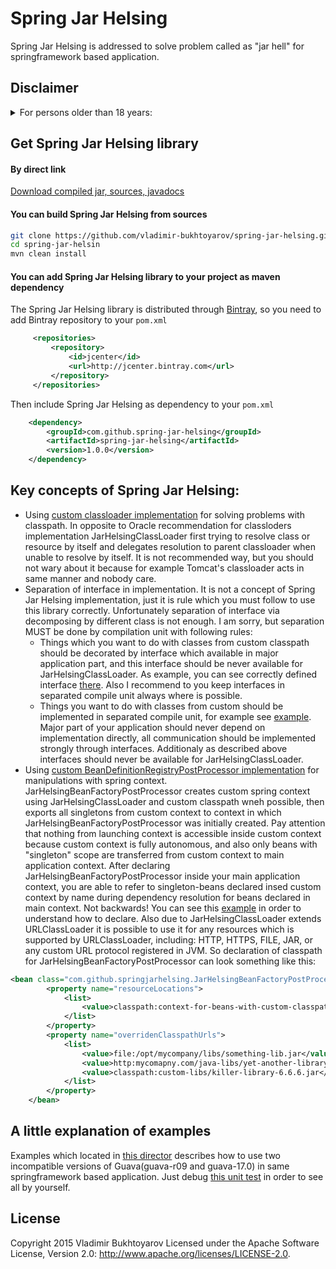# Spring Jar Helsing
Spring Jar Helsing is addressed to solve problem called as "jar hell" for springframework based application.

## Disclaimer
<details> 
<summary>For persons older than 18 years:</summary>
This library contains the blood, guts and dismemberment. You should not use this library if you don not understand what is: class, classloader, classpath, resource, current classloader, context classloader, URLClassLoader, URLStreamHandler.
   
As the author of this library and as java developer who use springframework for seven year I strongly do not recommend you to use this library, 
because it looks as very strange when you are trying to combine incompatible libraries in same application. For most cases it would be better rewrite your application and solve incompatibilities in true way instead of hacking it via classloaders. 

You should use Spring Jar Helsing iff extremal cases, when by independent from you reasons you can not to change something: for example you can not to change third-party proprietary dependency or you have not time to do things in right way. Regardless of the reasons that made you use this library, you should clearly understand that you are doing something wrong.
</details>


## Get Spring Jar Helsing library
#### By direct link
[Download compiled jar, sources, javadocs](https://github.com/vladimir-bukhtoyarov/spring-jar-helsing/releases/tag/1.0.0)

#### You can build Spring Jar Helsing from sources
```bash
git clone https://github.com/vladimir-bukhtoyarov/spring-jar-helsing.git
cd spring-jar-helsin
mvn clean install
```

#### You can add Spring Jar Helsing library to your project as maven dependency
The Spring Jar Helsing library is distributed through [Bintray](http://bintray.com/), so you need to add Bintray repository to your `pom.xml`

```xml
     <repositories>
         <repository>
             <id>jcenter</id>
             <url>http://jcenter.bintray.com</url>
         </repository>
     </repositories>
```

Then include Spring Jar Helsing as dependency to your `pom.xml`

```xml
    <dependency>
        <groupId>com.github.spring-jar-helsing</groupId>
        <artifactId>spring-jar-helsing</artifactId>
        <version>1.0.0</version>
    </dependency>
```

## Key concepts of Spring Jar Helsing:
* Using [custom classloader implementation](https://github.com/vladimir-bukhtoyarov/spring-jar-helsing/blob/master/spring-jar-helsing/src/main/java/com/github/springjarhelsing/JarHelsingClassLoader.java) for solving problems with classpath.
In opposite to Oracle recommendation for classloders implementation JarHelsingClassLoader first trying to resolve class or resource by itself and delegates resolution to parent classloader when unable to resolve by itself.
It is not recommended way, but you should not wary about it because for example Tomcat's classloader acts in same manner and nobody care.  
* Separation of interface in implementation. It is not a concept of Spring Jar Helsing implementation, just it is rule which you must follow to use this library correctly.
Unfortunately separation of interface via decomposing by different class is not enough. I am sorry, but separation MUST be done by compilation unit with following rules:
  * Things which you want to do with classes from custom classpath should be decorated by interface which available in major application part, and this interface should be never available for JarHelsingClassLoader.
As example, you can see correctly defined interface [there](https://github.com/vladimir-bukhtoyarov/spring-jar-helsing/tree/master/examples/examples-api).
Also I recommend to you keep interfaces in separated compile unit always where is possible. 
  * Things you want to do with classes from custom should be implemented in separated compile unit, for example see [example](https://github.com/vladimir-bukhtoyarov/spring-jar-helsing/tree/master/examples/with-guava-r09).
Major part of your application should never depend on implementation directly, all communication should be implemented strongly through interfaces. 
Additionaly as described above interfaces should never be available for JarHelsingClassLoader.
* Using [custom BeanDefinitionRegistryPostProcessor implementation](https://github.com/vladimir-bukhtoyarov/spring-jar-helsing/blob/master/spring-jar-helsing/src/main/java/com/github/springjarhelsing/JarHelsingBeanFactoryPostProcessor.java) for manipulations with spring context.
JarHelsingBeanFactoryPostProcessor creates custom spring context using JarHelsingClassLoader and custom classpath wneh possible, then exports all singletons from custom context to context in which JarHelsingBeanFactoryPostProcessor was initially created.
Pay attention that nothing from launching context is accessible inside custom context because custom context is fully autonomous, and also only beans with "singleton" scope are transferred from custom context to main application context.
After declaring JarHelsingBeanFactoryPostProcessor inside your main application context, you are able to refer  to singleton-beans declared insed custom context by name during dependency resolution for beans declared in main context. Not backwards!
You can see this [example](https://github.com/vladimir-bukhtoyarov/spring-jar-helsing/blob/master/examples/j2se-test/src/test/resources/test-main-context.xml) in order to understand how to declare.
Also due to JarHelsingClassLoader extends URLClassLoader it is possible to use it for any resources which is supported by URLClassLoader, including: HTTP, HTTPS, FILE, JAR, or any custom URL protocol registered in JVM.
So declaration of classpath for JarHelsingBeanFactoryPostProcessor can look something like this:
```xml
<bean class="com.github.springjarhelsing.JarHelsingBeanFactoryPostProcessor">
        <property name="resourceLocations">
            <list>
                <value>classpath:context-for-beans-with-custom-classpath.xml</value>
            </list>
        </property>
        <property name="overridenClasspathUrls">
            <list>
                <value>file:/opt/mycompany/libs/something-lib.jar</value> <!-- Points to file -->
                <value>http:mycomapny.com/java-libs/yet-another-library.jar</value> <!-- Points to file in internet -->
                <value>classpath:custom-libs/killer-library-6.6.6.jar</value> <!-- Points to file accessible as resource. Pay double attention that this file should not be by itself a valid source for parent classloader which can be used by parent classloader to class resolution -->
            </list>
        </property>
    </bean>
``` 

## A little explanation of examples
Examples which located in [this director](https://github.com/vladimir-bukhtoyarov/spring-jar-helsing/tree/master/examples) describes how to use two incompatible versions of Guava(guava-r09 and guava-17.0) in same springframework based application.
Just debug [this unit test](https://github.com/vladimir-bukhtoyarov/spring-jar-helsing/blob/master/examples/j2se-test/src/test/java/com/github/springjarhelsing/SpringJarHelsingTest.java) in order to see all by yourself.


License
-------
Copyright 2015 Vladimir Bukhtoyarov
Licensed under the Apache Software License, Version 2.0: <http://www.apache.org/licenses/LICENSE-2.0>.

